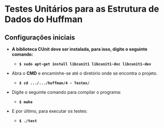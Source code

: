 # Testes Unitários para as Estrutura de Dados do Huffman

## Configurações iniciais
* **A biblioteca CUnit deve ser instalada, para isso, digite o seguinte comando:**
    * **`$ sudo apt-get install libcunit1 libcunit1-doc libcunit1-dev`**
* Abra o **CMD** e encaminhe-se até o diretório onde se encontra o projeto.
    * **`$ cd .../.../huffman/4 - Testes/`**
    
* Digite o seguinte comando para compilar o programa:
    * **`$ make`**
* E por último, para executar os testes:
    * **`$ ./test`**

